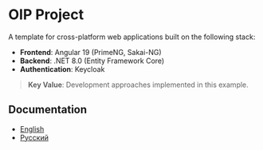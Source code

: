 # OIP Project

A template for cross-platform web applications built on the following stack:

- **Frontend**: Angular 19 (PrimeNG, Sakai-NG)
- **Backend**: .NET 8.0 (Entity Framework Core)
- **Authentication**: Keycloak

> **Key Value**: Development approaches implemented in this example.

## Documentation
- [English](./doc/en/README.md)
- [Русский](./doc/ru/README.md)